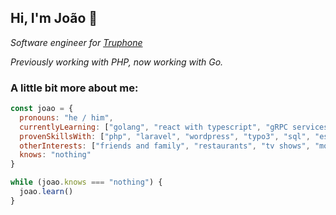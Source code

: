 ## Hi, I'm João :wave:

*Software engineer for [Truphone](https://www.truphone.com/)*

*Previously working with PHP, now working with Go.*

### A little bit more about me:
```javascript
const joao = {
  pronouns: "he / him",
  currentlyLearning: ["golang", "react with typescript", "gRPC services",],
  provenSkillsWith: ["php", "laravel", "wordpress", "typo3", "sql", "es6", "css", "rest",],
  otherInterests: ["friends and family", "restaurants", "tv shows", "movies", "music"],
  knows: "nothing"
}

while (joao.knows === "nothing") {
  joao.learn()
}
```
